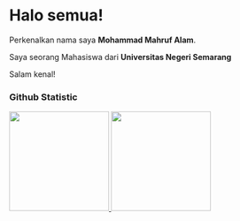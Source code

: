 # Halo semua! 

Perkenalkan nama saya **Mohammad Mahruf Alam**.<br>

Saya seorang Mahasiswa dari **Universitas Negeri Semarang**<br>

Salam kenal!

### Github Statistic
<p align="left">
<a href="https://github.com/mahrufalam">
  <img height="180em" src="https://github-readme-stats-eight-theta.vercel.app/api?username=penuliscode&show_icons=true&theme=algolia&include_all_commits=true&count_private=true"/>
  <img height="180em" src="https://github-readme-stats-eight-theta.vercel.app/api/top-langs/?username=penuliscode&layout=compact&layout=compact&theme=algolia"/>
</a>
</p>
